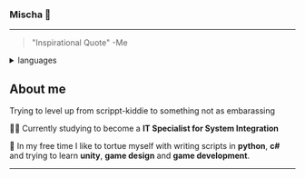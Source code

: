 ### Mischa 🧸
---
>"Inspirational Quote" -Me

<details>
<summary>languages</summary>

| Rank | Languages |
|-----:|-----------|
|     1| Python    |
|     2| C#        |
|     3|           |

</details>

## About me

Trying to level up from scrippt-kiddie to something not as embarassing

👨‍🎓 Currently studying to become a **IT Specialist for System Integration**

🌱 In my free time I like to tortue myself with writing scripts in **python**, **c#** and trying to learn **unity**, **game design** and **game development**. 
 
---



<!--
**M1sch/M1sch** is a ✨ _special_ ✨ repository because its `README.md` (this file) appears on your GitHub profile.

Here are some ideas to get you started:

- 🔭 I’m currently working on ...
- 🌱 I’m currently learning ...
- 👯 I’m looking to collaborate on ...
- 🤔 I’m looking for help with ...
- 💬 Ask me about ...
- 📫 How to reach me: ...
- 😄 Pronouns: ...
- ⚡ Fun fact: ...
-->
